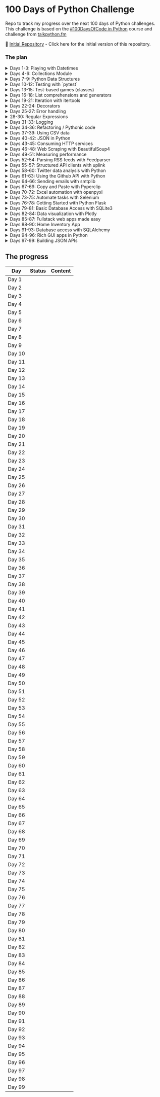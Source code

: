 # 100 Days of Python Challenge

Repo to track my progress over the next 100 days of Python challenges. This challenge is based on the [#100DaysOfCode in Python](https://training.talkpython.fm/courses/details/100-days-of-code-in-python) course and challenge from [talkpython.fm](talkpython.fm)

:rocket: [Initial Repository](../../tree/737dea6bcb47f57880959065882255be102d09ea/) - Click here for the initial version of this repository.

### The plan

<details><summary>Days 1-3: Playing with Datetimes</summary>

#### Day 1

* Lecture: learning datetime and date (TalkPython)
* Reading: [Using Python datetime to Work With Dates and Times](https://realpython.com/python-datetime/)
* Code:
  * [datetime shell exercises](./code/day1/day1_datetime.py) 
  * [fun exercise](./code/day1/pyramid.py)

#### Day 2

* Lecture: Datetime `timedelta` usage (TalkPython)
* Code:
  * [datetime shell exercises](./code/day2/day2_datetime.py)

#### Day 3

* Code:
  * [pomodoro timer](./code/pomodoro.py)
  * [logtime parser](./code/logtimes.py)

</details>

<details><summary>Days 4-6: Collections Module</summary>
#### Day 4

* Lecture: Collections module (TalkPython)
  *  Namedtuples
  *  Defaultdicts
  *  Counter
  *  Deque

The `collections` module implements specialized container datatypes providing alternatives to Python’s general purpose built-in containers, [`dict`](https://docs.python.org/3/library/stdtypes.html#dict), [`list`](https://docs.python.org/3/library/stdtypes.html#list), [`set`](https://docs.python.org/3/library/stdtypes.html#set), and [`tuple`](https://docs.python.org/3/library/stdtypes.html#tuple).

| [`namedtuple()`](https://docs.python.org/3/library/collections.html#collections.namedtuple) | factory function for creating tuple subclasses with named fields |
| ------------------------------------------------------------ | ------------------------------------------------------------ |
| [`deque`](https://docs.python.org/3/library/collections.html#collections.deque) | list-like container with fast appends and pops on either end |
| [`ChainMap`](https://docs.python.org/3/library/collections.html#collections.ChainMap) | dict-like class for creating a single view of multiple mappings |
| [`Counter`](https://docs.python.org/3/library/collections.html#collections.Counter) | dict subclass for counting hashable objects                  |
| [`OrderedDict`](https://docs.python.org/3/library/collections.html#collections.OrderedDict) | dict subclass that remembers the order entries were added    |
| [`defaultdict`](https://docs.python.org/3/library/collections.html#collections.defaultdict) | dict subclass that calls a factory function to supply missing values |
| [`UserDict`](https://docs.python.org/3/library/collections.html#collections.UserDict) | wrapper around dictionary objects for easier dict subclassing |
| [`UserList`](https://docs.python.org/3/library/collections.html#collections.UserList) | wrapper around list objects for easier list subclassing      |
| [`UserString`](https://docs.python.org/3/library/collections.html#collections.UserString) | wrapper around string objects for easier string subclassing  |

**`namedtuple`**

```python
>>> from collections import namedtuple
>>> User = namedtuple('User', 'name role')
>>> user = User(name="Tafsir", role="Architect")
>>> user.name
'Tafsir'
>>> user.role
'Architect'
>>>
```

**`defaultdict`**

```python
>>> scores = {"player1": 100, "player2": 75}
>>> scores["player3"]
Traceback (most recent call last):
  File "<stdin>", line 1, in <module>
KeyError: 'player3'
>>>
>>> # using get to avoid KeyError
>>> scores.get("player3")
>>>
>>> # assigning a value to non-existent key
>>> scores["player3"] = 99
>>> scores["player4"] = 99
>>>
>>> # assigning values while building a collection
>>> results = {}
>>> for player, scores in scores.items():
...   results[player].append(scores)
...
Traceback (most recent call last):
  File "<stdin>", line 2, in <module>
KeyError: 'player1'
>>>
>>>
>>> from collections import defaultdict
>>> results = defaultdict(list)
>>> for player, score in scores.items():
...   results[player].append(score)
...
>>> results
defaultdict(<class 'list'>, {'player1': [100], 'player2': [75], 'player3': [99], 'player4': [99]})
```

**`counter`**

```python
# most_common.py
# find and printing the most common IPs
from pathlib import Path

ip_list = Path("ip_addresses.txt").read_text().split()

most_common = {}
for ip, port in (string.split(":") for string in ip_list):
    if ip not in most_common:
        most_common[ip] = 0
    most_common[ip] += 1

for k,v in sorted(most_common.items(),
                  key=lambda x: x[1],
                  reverse=True)[:5]:
    print(k, v)
```

```sh
➜ python most_common.py
192.168.10.103 16
192.168.100.1 13
192.168.10.113 3
192.168.100.11 2
192.168.100.13 2
```


```python
# using the most_common method from Counter
from pathlib import Path

ip_list = Path("ip_addresses.txt").read_text().split()
addresses = [text.split(":")[0] for text in ip_list]
for ip, count in (Counter(addresses).most_common(5)):
  print(ip, count)
```



**`dueque`**

Stacks and Queues that are useful for insert and delete from a sequence.

```python
import random
from collections import deque

lst = list(range(100000))
deq = deque(range(100000))

def insert_and_delete(ds):
  for _ in range(10):
    index = random.choice(range(100))
    ds.remove(index)
    ds.insert(index, index)

# in ipython
#   ...:    ...: %timeit insert_and_delete(lst)
#   ...:    ...: %timeit insert_and_delete(deq)
#   ...: 701 µs ± 4.49 µs per loop (mean ± std. dev. of 7 runs, 1000 loops each)
#   ...: 17.3 µs ± 208 ns per loop (mean ± std. dev. of 7 runs, 100000 loops each)
```



#### Day 5

* Lecture: `collections` challenge

* Reading: https://docs.python.org/3/library/collections.html#collections

* Code: https://github.com/pybites/challenges/pull/797/files

  

#### Day 6

* Lecture: Datetime `timedelta` usage (TalkPython)

* reading: https://docs.python.org/3/library/collections.html#collections

  </details>

<details><summary>Days 7-9: Python Data Structures</summary></details>

<details><summary>Days 10-12: Testing with `pytest`</summary></details>

<details><summary>Days 13-15: Test-based games (classes)</summary></details>

<details><summary>Days 16-18: List comprehensions and generators</summary></details>

<details><summary>Days 19-21: Iteration with itertools</summary></details>

<details><summary>Days 22-24: Decorators</summary></details>

<details><summary>Days 25-27: Error handling</summary></details>

<details><summary>28-30: Regular Expressions</summary></details>

<details><summary>Days 31-33: Logging</summary></details>

<details><summary>Days 34-36: Refactoring / Pythonic code</summary></details>

<details><summary>Days 37-39: Using CSV data</summary></details>

<details><summary>Days 40-42: JSON in Python</summary></details>

<details><summary>Days 43-45: Consuming HTTP services</summary></details>

<details><summary>Days 46-48: Web Scraping with BeautifulSoup4</summary></details>

<details><summary>Days 49-51: Measuring performance</summary></details>

<details><summary>Days 52-54: Parsing RSS feeds with Feedparser</summary></details>

<details><summary>Days 55-57: Structured API clients with uplink</summary></details>

<details><summary>Days 58-60: Twitter data analysis with Python</summary></details>

<details><summary>Days 61-63: Using the Github API with Python</summary></details>

<details><summary>Days 64-66: Sending emails with smtplib</summary></details>

<details><summary>Days 67-69: Copy and Paste with Pyperclip</summary></details>

<details><summary>Days 70-72: Excel automation with openpyxl</summary></details>

<details><summary>Days 73-75: Automate tasks with Selenium</summary></details>

<details><summary>Days 76-78: Getting Started with Python Flask</summary></details>

<details><summary>Days 79-81: Basic Database Access with SQLite3</summary></details>

<details><summary>Days 82-84: Data visualization with Plotly</summary></details>

<details><summary>Days 85-87: Fullstack web apps made easy</summary></details>

<details><summary>Days 88-90: Home Inventory App</summary></details>

<details><summary>Days 91-93: Database access with SQLAlchemy</summary></details>

<details><summary>Days 94-96: Rich GUI apps in Python</summary></details>

<details><summary>Days 97-99: Building JSON APIs</summary></details>



## The progress

| Day    | Status | Content |
| ------ | ------ | ------- |
| Day 1  |        |         |
| Day 2  |        |         |
| Day 3  |        |         |
| Day 4  |        |         |
| Day 5  |        |         |
| Day 6  |        |         |
| Day 7  |        |         |
| Day 8  |        |         |
| Day 9  |        |         |
| Day 10 |        |         |
| Day 11 |        |         |
| Day 12 |        |         |
| Day 13 |        |         |
| Day 14 |        |         |
| Day 15 |        |         |
| Day 16 |        |         |
| Day 17 |        |         |
| Day 18 |        |         |
| Day 19 |        |         |
| Day 20 |        |         |
| Day 21 |        |         |
| Day 22 |        |         |
| Day 23 |        |         |
| Day 24 |        |         |
| Day 25 |        |         |
| Day 26 |        |         |
| Day 27 |        |         |
| Day 28 |        |         |
| Day 29 |        |         |
| Day 30 |        |         |
| Day 31 |        |         |
| Day 32 |        |         |
| Day 33 |        |         |
| Day 34 |        |         |
| Day 35 |        |         |
| Day 36 |        |         |
| Day 37 |        |         |
| Day 38 |        |         |
| Day 39 |        |         |
| Day 40 |        |         |
| Day 41 |        |         |
| Day 42 |        |         |
| Day 43 |        |         |
| Day 44 |        |         |
| Day 45 |        |         |
| Day 46 |        |         |
| Day 47 |        |         |
| Day 48 |        |         |
| Day 49 |        |         |
| Day 50 |        |         |
| Day 51 |        |         |
| Day 52 |        |         |
| Day 53 |        |         |
| Day 54 |        |         |
| Day 55 |        |         |
| Day 56 |        |         |
| Day 57 |        |         |
| Day 58 |        |         |
| Day 59 |        |         |
| Day 60 |        |         |
| Day 61 |        |         |
| Day 62 |        |         |
| Day 63 |        |         |
| Day 64 |        |         |
| Day 65 |        |         |
| Day 66 |        |         |
| Day 67 |        |         |
| Day 68 |        |         |
| Day 69 |        |         |
| Day 70 |        |         |
| Day 71 |        |         |
| Day 72 |        |         |
| Day 73 |        |         |
| Day 74 |        |         |
| Day 75 |        |         |
| Day 76 |        |         |
| Day 77 |        |         |
| Day 78 |        |         |
| Day 79 |        |         |
| Day 80 |        |         |
| Day 81 |        |         |
| Day 82 |        |         |
| Day 83 |        |         |
| Day 84 |        |         |
| Day 85 |        |         |
| Day 86 |        |         |
| Day 87 |        |         |
| Day 88 |        |         |
| Day 89 |        |         |
| Day 90 |        |         |
| Day 91 |        |         |
| Day 92 |        |         |
| Day 93 |        |         |
| Day 94 |        |         |
| Day 95 |        |         |
| Day 96 |        |         |
| Day 97 |        |         |
| Day 98 |        |         |
| Day 99 |        |         |



